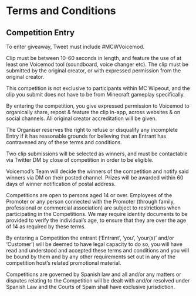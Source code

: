 # Terms and Conditions

## Competition Entry

To enter giveaway, Tweet must include #MCWVoicemod.

Clip must be between 10-60 seconds in length, and feature the use of at least one Voicemod tool (soundboard, voice changer etc). The clip must be submitted by the original creator, or with expressed permission from the original creator.

This competition is not exclusive to participants within MC Wipeout, and the clip you submit does not have to be from Minecraft gameplay specifically.

By entering the competition, you give expressed permission to Voicemod to organically share, repost & feature the clip in-app, across websites & on social channels. All original creator accreditation will be given.

The Organiser reserves the right to refuse or disqualify any incomplete Entry if it has reasonable grounds for believing that an Entrant has contravened any of these terms and conditions.

Two clip submissions will be selected as winners, and must be contactable via Twitter DM by close of competition in order to be eligible.

Voicemod’s Team will decide the winners of the competition and notify said winners via DM on their posted channel. Prizes will be awarded within 60 days of winner notification of postal address.

Competitions are open to persons aged 14 or over. Employees of the Promoter or any person connected with the Promoter (through family, professional or commercial association) are subject to restrictions when participating in the Competitions. We may require identity documents to be provided to verify the individual’s age, to ensure that they are over the age of 14 as required by these terms.

By entering a Competition the entrant (‘Entrant’, ‘you’, ‘your(s)’ and/or ‘Customer’) will be deemed to have legal capacity to do so, you will have read and understood and accepted these terms and conditions and you will be bound by them and by any other requirements set out in any of the competition host’s related promotional material.

Competitions are governed by Spanish law and all and/or any matters or disputes relating to the Competition will be dealt with and/or resolved under Spanish Law and the Courts of Spain shall have exclusive jurisdiction.
